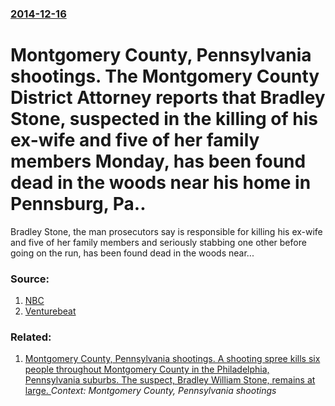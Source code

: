 ### [2014-12-16](/news/2014/12/16/index.md)

# Montgomery County, Pennsylvania shootings. The Montgomery County District Attorney reports that Bradley Stone, suspected in the killing of his ex-wife and five of her family members Monday, has been found dead in the woods near his home in Pennsburg, Pa.. 

Bradley Stone, the man prosecutors say is responsible for killing his ex-wife and five of her family members and seriously stabbing one other before going on the run, has been found dead in the woods near...


### Source:

1. [NBC](http://www.nbcphiladelphia.com/news/local/Montgomery-County-Shooting-Spree-Suspect-Bradley-Stone-Found-Dead-in-Woods-285983841.html#ixzz3M5hZfi4U)
2. [Venturebeat](http://venturebeat.com/2014/12/18/nasa-has-emailed-a-wrench-to-astronauts-in-space/)

### Related:

1. [Montgomery County, Pennsylvania shootings. A shooting spree kills six people throughout Montgomery County in the Philadelphia, Pennsylvania suburbs. The suspect, Bradley William Stone, remains at large. ](/news/2014/12/15/montgomery-county-pennsylvania-shootings-a-shooting-spree-kills-six-people-throughout-montgomery-county-in-the-philadelphia-pennsylvania.md) _Context: Montgomery County, Pennsylvania shootings_
